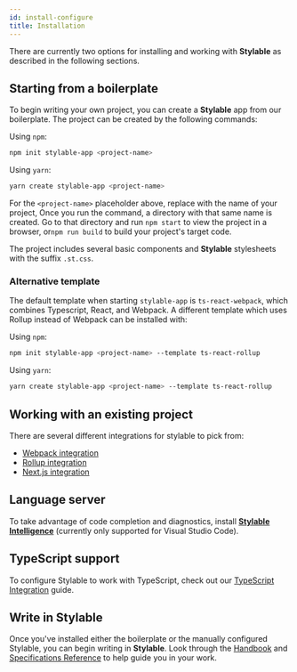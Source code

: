 ```yaml
---
id: install-configure
title: Installation
---
```


There are currently two options for installing and working with **Stylable** as described in the following sections.

## Starting from a boilerplate

To begin writing your own project, you can create a **Stylable** app from our boilerplate. The project can be created by the following commands:

Using `npm`:

```bash
npm init stylable-app <project-name>
```

Using `yarn`:

```bash
yarn create stylable-app <project-name>
```

For the `<project-name>` placeholder above, replace with the name of your project, Once you run the command, a directory with that same name is created. Go to that directory and run `npm start` to view the project in a browser, or`npm run build` to build your project's target code.

The project includes several basic components and **Stylable** stylesheets with the suffix `.st.css`.

### Alternative template

The default template when starting `stylable-app` is `ts-react-webpack`, which combines Typescript, React, and Webpack. A different template which uses Rollup instead of Webpack can be installed with:

Using `npm`:

```bash
npm init stylable-app <project-name> --template ts-react-rollup
```

Using `yarn`:

```bash
yarn create stylable-app <project-name> --template ts-react-rollup
```

## Working with an existing project

There are several different integrations for stylable to pick from:

- [Webpack integration](./webpack-integration.md)
- [Rollup integration](./rollup-integration.md)
- [Next.js integration](./nextjs-integration.md)

## Language server

To take advantage of code completion and diagnostics, install [**Stylable Intelligence**](./stylable-intelligence.md) (currently only supported for Visual Studio Code).

## TypeScript support

To configure Stylable to work with TypeScript, check out our [TypeScript Integration](./typescript-integration.md) guide.

## Write in Stylable

Once you've installed either the boilerplate or the manually configured Stylable, you can begin writing in **Stylable**. Look through the [Handbook](../guides/handbook/intro.md) and [Specifications Reference](../references/cheatsheet.md) to help guide you in your work.
